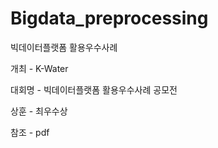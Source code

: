 # Bigdata_preprocessing
빅데이터플랫폼 활용우수사례

개최 - K-Water

대회명 - 빅데이터플랫폼 활용우수사례 공모전

상훈 - 최우수상

참조 - pdf
